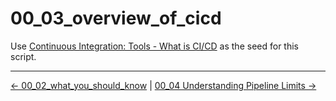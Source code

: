# 00_03_overview_of_cicd

Use [Continuous Integration: Tools - What is CI/CD](https://docs.google.com/document/d/1oWzo6V6QiLqF__TeZggb4uxnxUI0IVmo4vLXYTt6f_w/edit?usp=sharing) as the seed for this script.

<!-- FooterStart -->
---
[← 00_02_what_you_should_know](../00_02_what_you_should_know/README.md) | [00_04 Understanding Pipeline Limits →](../00_04_understanding_pipeline_limits/README.md)
<!-- FooterEnd -->
